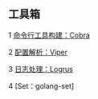 ## 工具箱

1 [命令行工具构建：Cobra](https://github.com/luofengmacheng/docker_doc/blob/master/cabinet/cobra.md)

2 [配置解析：Viper](https://github.com/luofengmacheng/docker_doc/blob/master/cabinet/viper.md)

3 [日志处理：Logrus](https://github.com/luofengmacheng/docker_doc/blob/master/gin/logrus.md)

4 [Set：golang-set]